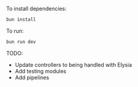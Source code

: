 To install dependencies:
```sh
bun install
```

To run:
```sh
bun run dev
```


TODO:
- Update controllers to being handled with Elysia
- Add testing modules
- Add pipelines